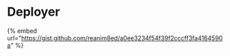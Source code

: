 # Deployer

{% embed url="https://gist.github.com/reanim8ed/a0ee3234f54f39f2cccff3fa4164590a" %}



